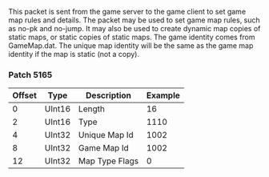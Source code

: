 This packet is sent from the game server to the game client to set game map rules and details. The packet may be used to set game map rules, such as no-pk and no-jump. It may also be used to create dynamic map copies of static maps, or static copies of static maps. The game identity comes from GameMap.dat. The unique map identity will be the same as the game map identity if the map is static (not a copy).

### Patch 5165

| Offset | Type | Description | Example |
| -------- | -------- | -------- | -------- |
| 0 | UInt16 | Length | 16 |
| 2 | UInt16 | Type | 1110 |
| 4 | UInt32 | Unique Map Id | 1002 |
| 8 | UInt32 | Game Map Id | 1002 |
| 12 | UInt32 | Map Type Flags | 0 |
